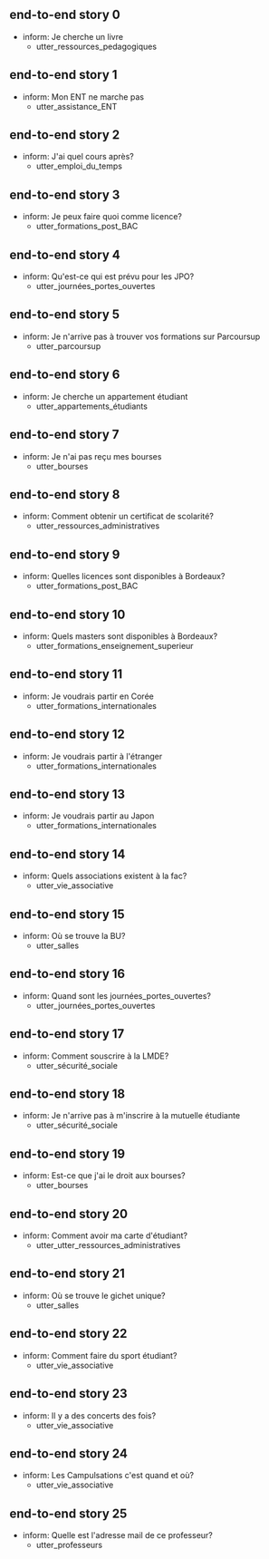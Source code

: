 ## end-to-end story 0
* inform: Je cherche un livre
   - utter_ressources_pedagogiques


## end-to-end story 1
* inform: Mon ENT ne marche pas
   - utter_assistance_ENT


## end-to-end story 2
* inform: J'ai quel cours après?
   - utter_emploi_du_temps


## end-to-end story 3
* inform: Je peux faire quoi comme licence?
   - utter_formations_post_BAC


## end-to-end story 4
* inform: Qu'est-ce qui est prévu pour les JPO?
   - utter_journées_portes_ouvertes


## end-to-end story 5
* inform: Je n'arrive pas à trouver vos formations sur Parcoursup
   - utter_parcoursup


## end-to-end story 6
* inform: Je cherche un appartement étudiant
   - utter_appartements_étudiants


## end-to-end story 7
* inform: Je n'ai pas reçu mes bourses
   - utter_bourses


## end-to-end story 8
* inform: Comment obtenir un certificat de scolarité?
   - utter_ressources_administratives


## end-to-end story 9
* inform: Quelles licences sont disponibles à Bordeaux?
   - utter_formations_post_BAC


## end-to-end story 10
* inform: Quels masters sont disponibles à Bordeaux?
   - utter_formations_enseignement_superieur


## end-to-end story 11
* inform: Je voudrais partir en Corée
   - utter_formations_internationales


## end-to-end story 12
* inform: Je voudrais partir à l'étranger
   - utter_formations_internationales


## end-to-end story 13
* inform: Je voudrais partir au Japon
   - utter_formations_internationales


## end-to-end story 14
* inform: Quels associations existent à la fac?
   - utter_vie_associative


## end-to-end story 15
* inform: Où se trouve la BU?
   - utter_salles


## end-to-end story 16
* inform: Quand sont les journées_portes_ouvertes?
   - utter_journées_portes_ouvertes


## end-to-end story 17
* inform: Comment souscrire à la LMDE?
   - utter_sécurité_sociale


## end-to-end story 18
* inform: Je n'arrive pas à m'inscrire à la mutuelle étudiante
   - utter_sécurité_sociale


## end-to-end story 19
* inform: Est-ce que j'ai le droit aux bourses?
   - utter_bourses


## end-to-end story 20
* inform: Comment avoir ma carte d'étudiant?
   - utter_utter_ressources_administratives


## end-to-end story 21
* inform: Où se trouve le gichet unique?
   - utter_salles


## end-to-end story 22
* inform: Comment faire du sport étudiant?
   - utter_vie_associative


## end-to-end story 23
* inform: Il y a des concerts des fois?
   - utter_vie_associative


## end-to-end story 24
* inform: Les Campulsations c'est quand et où?
   - utter_vie_associative


## end-to-end story 25
* inform: Quelle est l'adresse mail de ce professeur?
   - utter_professeurs


